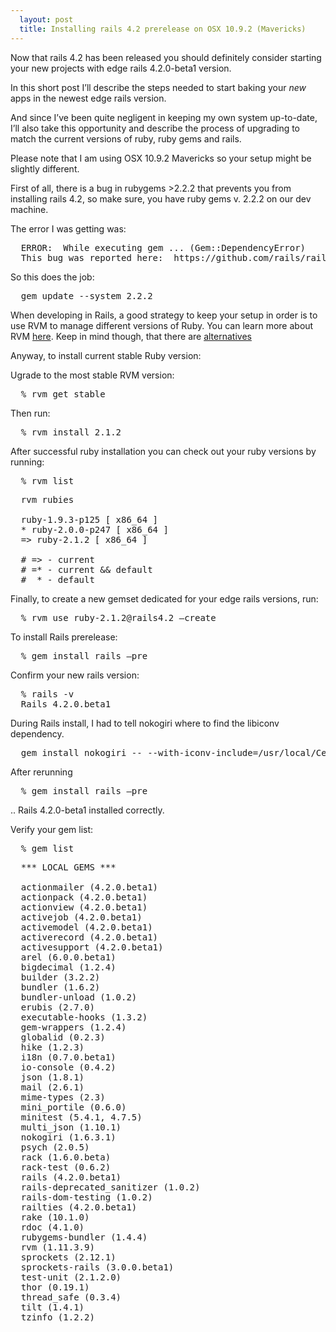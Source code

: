 ```yaml
---
  layout: post
  title: Installing rails 4.2 prerelease on OSX 10.9.2 (Mavericks) 
---
```


Now that rails 4.2 has been released you should definitely consider starting your new projects with edge rails 4.2.0-beta1 version.

In this short post I’ll describe the steps needed to start baking your *new* apps in the newest edge rails version.

And since I’ve been quite negligent in keeping my own system up-to-date, I’ll also take this opportunity and describe the process of upgrading to match the current versions of ruby, ruby gems and rails.

Please note that I am using OSX 10.9.2 Mavericks so your setup might be slightly different.

First of all, there is a bug in rubygems >2.2.2 that prevents you from installing rails 4.2, so make sure, you have ruby gems v. 2.2.2 on our dev machine. 

The error I was getting was:

<pre>
  ERROR:  While executing gem ... (Gem::DependencyError)    Unresolved dependency found during sorting - activesupport (>= 4.0) (requested by sprockets-rails-3.0.0.beta1)
  This bug was reported here:  https://github.com/rails/rails/issues/16609 - keep watching for a fix and update your ruby gems after the fix will have been issued.
</pre>

So this does the job:
<pre>
  gem update --system 2.2.2
</pre>

When developing in Rails, a good strategy to keep your setup in order is to use RVM to manage different versions of Ruby. 
You can learn more about RVM <a href="http://rvm.io/">here</a>. 
Keep in mind though, that there are <a href="http://stackoverflow.com/questions/9659236/what-are-the-alternatives-to-ruby-version-manager-rvm">alternatives</a>

Anyway, to install current stable Ruby version:

Ugrade to the most stable RVM version:

<pre>
  % rvm get stable
</pre>

Then run:

<pre>
  % rvm install 2.1.2
</pre>

After successful ruby installation you can check out your ruby versions by running:
<pre>
  % rvm list
</pre>
<pre>
  rvm rubies

  ruby-1.9.3-p125 [ x86_64 ]
  * ruby-2.0.0-p247 [ x86_64 ]
  => ruby-2.1.2 [ x86_64 ]

  # => - current
  # =* - current && default
  #  * - default
</pre>

Finally, to create a new gemset dedicated for your edge rails versions, run:

<pre>
  % rvm use ruby-2.1.2@rails4.2 —create
</pre>

To install Rails prerelease:

<pre>
  % gem install rails —pre
</pre>

Confirm your new rails version:

<pre>
  % rails -v
  Rails 4.2.0.beta1
</pre>

During Rails install, I had to tell nokogiri where to find the libiconv dependency.

<pre>
  gem install nokogiri -- --with-iconv-include=/usr/local/Cellar/libiconv/1.14/include --with-iconv-lib=/usr/local/Cellar/libiconv/1.14/lib
</pre>

After rerunning 

<pre>
  % gem install rails —pre
</pre>

.. Rails 4.2.0-beta1 installed correctly. 

Verify your gem list:

<pre>
  % gem list
</pre>

<pre>
  *** LOCAL GEMS ***

  actionmailer (4.2.0.beta1)
  actionpack (4.2.0.beta1)
  actionview (4.2.0.beta1)
  activejob (4.2.0.beta1)
  activemodel (4.2.0.beta1)
  activerecord (4.2.0.beta1)
  activesupport (4.2.0.beta1)
  arel (6.0.0.beta1)
  bigdecimal (1.2.4)
  builder (3.2.2)
  bundler (1.6.2)
  bundler-unload (1.0.2)
  erubis (2.7.0)
  executable-hooks (1.3.2)
  gem-wrappers (1.2.4)
  globalid (0.2.3)
  hike (1.2.3)
  i18n (0.7.0.beta1)
  io-console (0.4.2)
  json (1.8.1)
  mail (2.6.1)
  mime-types (2.3)
  mini_portile (0.6.0)
  minitest (5.4.1, 4.7.5)
  multi_json (1.10.1)
  nokogiri (1.6.3.1)
  psych (2.0.5)
  rack (1.6.0.beta)
  rack-test (0.6.2)
  rails (4.2.0.beta1)
  rails-deprecated_sanitizer (1.0.2)
  rails-dom-testing (1.0.2)
  railties (4.2.0.beta1)
  rake (10.1.0)
  rdoc (4.1.0)
  rubygems-bundler (1.4.4)
  rvm (1.11.3.9)
  sprockets (2.12.1)
  sprockets-rails (3.0.0.beta1)
  test-unit (2.1.2.0)
  thor (0.19.1)
  thread_safe (0.3.4)
  tilt (1.4.1)
  tzinfo (1.2.2)
</pre>
